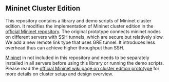 ## Mininet Cluster Edition
This repository contains a library and demo scripts of Mininet cluster edition.
It modifies the implementation of Mininet cluster edition in the [official
Mininet repository]. The original prototype connects mininet nodes on different
servers with SSH tunnels, which are secure but relatively slow. We add a new
remote link type that uses GRE tunnel. It introduces less overhead thus can
achieve higher throughput than SSH.

[Mininet] in not included in this repository and needs to be separately
installed in all servers before using this library or running the demo scripts.
Please read the [official Mininet wiki page on cluster edition prototype] for
more details on cluster setup and design overview.


[Mininet]: <https://github.com/mininet/mininet/>
[official Mininet repository]: <https://github.com/mininet/mininet/>
[official Mininet wiki page on cluster edition prototype]:<https://github.com/mininet/mininet/wiki/Cluster-Edition-Prototype>
